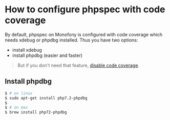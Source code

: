 # How to configure phpspec with code coverage

By default, phpspec on Monofony is configured with code coverage which needs xdebug or phpdbg installed.
Thus you have two options:
* install xdebug
* install phpdbg (easier and faster)


> But if you don't need that feature, [disable code coverage](how-to-disable-phpspec-code-coverage.md).


## Install phpdbg

```bash
$ # on linux
$ sudo apt-get install php7.2-phpdbg
$
$ # on max
$ brew install php72-phpdbg
```
